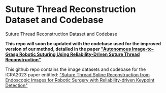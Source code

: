 # Suture Thread Reconstruction Dataset and Codebase
Suture Thread Reconstruction Dataset and Codebase

**This repo will soon be updated with the codebase used for the improved version of our method, detailed in the paper ["Autonomous Image-to-Grasp Robotic Suturing Using Reliability-Driven Suture Thread Reconstruction"](https://arxiv.org/abs/2408.16938)**

This github repo contains the image datasets and codebase for the ICRA2023 paper entitled:
["Suture Thread Spline Reconstruction from Endoscopic Images for Robotic Surgery with Reliability-driven Keypoint Detection"](https://ieeexplore.ieee.org/stamp/stamp.jsp?arnumber=10161539)
